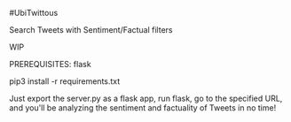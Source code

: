 #UbiTwittous

Search Tweets with Sentiment/Factual filters

WIP

PREREQUISITES: flask

pip3 install -r requirements.txt

Just export the server.py as a flask app, run flask, go to the specified URL, and you'll be analyzing the sentiment and factuality of Tweets in no time!
